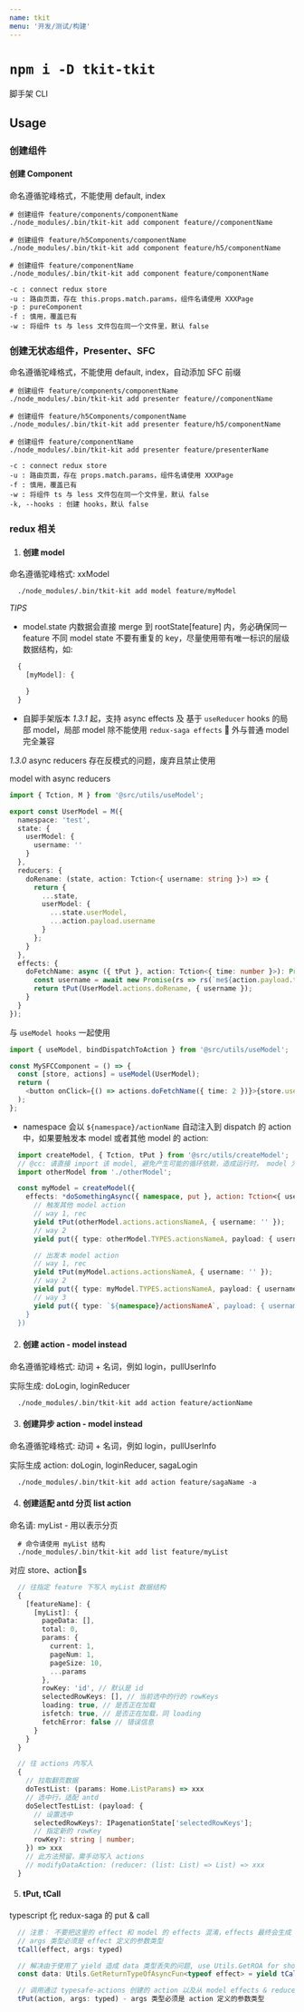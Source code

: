 ```yaml
---
name: tkit
menu: '开发/测试/构建'
---
```


# `npm i -D tkit-tkit`

脚手架 CLI

## Usage

### 创建组件

#### 创建 Component

命名遵循驼峰格式，不能使用 default, index

```shell
# 创建组件 feature/components/componentName
./node_modules/.bin/tkit-kit add component feature//componentName

# 创建组件 feature/h5Components/componentName
./node_modules/.bin/tkit-kit add component feature/h5/componentName

# 创建组件 feature/componentName
./node_modules/.bin/tkit-kit add component feature/componentName

-c : connect redux store
-u : 路由页面，存在 this.props.match.params，组件名请使用 XXXPage
-p : pureComponent
-f : 慎用，覆盖已有
-w : 将组件 ts 与 less 文件包在同一个文件里，默认 false
```

### 创建无状态组件，Presenter、SFC

命名遵循驼峰格式，不能使用 default, index，自动添加 SFC 前缀

```shell
# 创建组件 feature/components/componentName
./node_modules/.bin/tkit-kit add presenter feature//componentName

# 创建组件 feature/h5Components/componentName
./node_modules/.bin/tkit-kit add presenter feature/h5/componentName

# 创建组件 feature/componentName
./node_modules/.bin/tkit-kit add presenter feature/presenterName

-c : connect redux store
-u : 路由页面，存在 props.match.params，组件名请使用 XXXPage
-f : 慎用，覆盖已有
-w : 将组件 ts 与 less 文件包在同一个文件里，默认 false
-k, --hooks : 创建 hooks，默认 false
```

### redux 相关

1. #### 创建 model

命名遵循驼峰格式: xxModel

```
  ./node_modules/.bin/tkit-kit add model feature/myModel
```

_TIPS_

- model.state 内数据会直接 merge 到 rootState[feature] 内，务必确保同一 feature 不同 model state 不要有重复的 key，尽量使用带有唯一标识的层级数据结构，如:

```js
  {
    [myModel]: {

    }
  }
```

- 自脚手架版本 _1.3.1_ 起，支持 async effects 及 基于 `useReducer` hooks 的局部 model，局部 model 除不能使用 `redux-saga effects`  外与普通 model 完全兼容

_1.3.0_ async reducers 存在反模式的问题，废弃且禁止使用

model with async reducers

```ts
import { Tction, M } from '@src/utils/useModel';

export const UserModel = M({
  namespace: 'test',
  state: {
    userModel: {
      username: ''
    }
  },
  reducers: {
    doRename: (state, action: Tction<{ username: string }>) => {
      return {
        ...state,
        userModel: {
          ...state.userModel,
          ...action.payload.username
        }
      };
    }
  },
  effects: {
    doFetchName: async ({ tPut }, action: Tction<{ time: number }>): Promise<{}> => {
      const username = await new Promise(rs => rs(`me${action.payload.time}`));
      return tPut(UserModel.actions.doRename, { username });
    }
  }
});
```

与 `useModel hooks` 一起使用

```ts
import { useModel, bindDispatchToAction } from '@src/utils/useModel';

const MySFCComponent = () => {
  const [store, actions] = useModel(UserModel);
  return (
    <button onClick={() => actions.doFetchName({ time: 2 })}>{store.userModel.username}</button>
  );
};
```

- namespace 会以 `${namespace}/actionName` 自动注入到 dispatch 的 action 中，如果要触发本 model 或者其他 model 的 action:

```ts
  import createModel, { Tction, tPut } from '@src/utils/createModel';
  // @cc: 请直接 import 该 model, 避免产生可能的循环依赖，造成运行时， model 为 undefined
  import otherModel from './otherModel';

  const myModel = createModel({
    effects: *doSomethingAsync({ namespace, put }, action: Tction<{ username: string }>) {
      // 触发其他 model action
      // way 1, rec
      yield tPut(otherModel.actions.actionsNameA, { username: '' });
      // way 2
      yield put({ type: otherModel.TYPES.actionsNameA, payload: { username: '' } });

      // 出发本 model action
      // way 1, rec
      yield tPut(myModel.actions.actionsNameA, { username: '' });
      // way 2
      yield put({ type: myModel.TYPES.actionsNameA, payload: { username: '' } });
      // way 3
      yield put({ type: `${namespace}/actionsNameA`, payload: { username: '' } });
    }
  })
```

2. #### 创建 action - model instead

命名遵循驼峰格式: 动词 + 名词，例如 login，pullUserInfo

实际生成: doLogin, loginReducer

```shell
  ./node_modules/.bin/tkit-kit add action feature/actionName
```

3. #### 创建异步 action - model instead

命名遵循驼峰格式: 动词 + 名词，例如 login，pullUserInfo

实际生成 action: doLogin, loginReducer, sagaLogin

```shell
  ./node_modules/.bin/tkit-kit add action feature/sagaName -a
```

4. #### 创建适配 antd 分页 list action

命名请: myList - 用以表示分页

```shell
  # 命令请使用 myList 结构
  ./node_modules/.bin/tkit-kit add list feature/myList
```

对应 store、actions

```ts
  // 往指定 feature 下写入 myList 数据结构
  {
    [featureName]: {
      [myList]: {
        pageData: [],
        total: 0,
        params: {
          current: 1,
          pageNum: 1,
          pageSize: 10,
          ...params
        },
        rowKey: 'id', // 默认是 id
        selectedRowKeys: [], // 当前选中的行的 rowKeys
        loading: true, // 是否正在加载
        isfetch: true, // 是否正在加载，同 loading
        fetchError: false // 错误信息
      }
    }
  }

  // 往 actions 内写入
  {
    // 拉取翻页数据
    doTestList: (params: Home.ListParams) => xxx
    // 选中行，适配 antd
    doSelectTestList: (payload: {
      // 设置选中
      selectedRowKeys?: IPagenationState['selectedRowKeys'];
      // 指定新的 rowKey
      rowKey?: string | number;
    }) => xxx
    // 此方法预留，需手动写入 actions
    // modifyDataAction: (reducer: (list: List) => List) => xxx
  }
```

5. #### tPut, tCall

typescript 化 redux-saga 的 put & call

```ts
  // 注意： 不要把这里的 effect 和 model 的 effects 混淆，effects 最终会生成 action 并可以供 tPut 调用
  // args 类型必须是 effect 定义的参数类型
  tCall(effect, args: typed)

  // 解决由于使用了 yield 造成 data 类型丢失的问题, use Utils.GetROA for short
  const data: Utils.GetReturnTypeOfAsyncFun<typeof effect> = yield tCall(effect, args);

  // 调用通过 typesafe-actions 创建的 action 以及从 model effects & reducers 自动生成的 action，向下不兼容 redux-actions 创建的 action
  tPut(action, args: typed) - args 类型必须是 action 定义的参数类型
```
